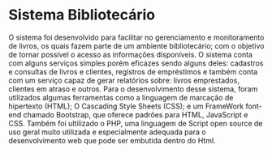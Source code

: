 <h1> Sistema Bibliotecário </h1>
O sistema foi desenvolvido para facilitar
no gerenciamento e monitoramento de livros, os quais fazem 
parte de um ambiente bibliotecário; com o objetivo de tornar
possível o acesso as informações disponíveis.
	O sistema conta com alguns serviços simples porém eficazes
sendo alguns deles: cadastros e consultas de livros e clientes, registros
de empréstimos e também conta com um serviço capaz de 
gerar relatórios sobre: livros emprestados, clientes em atraso e outros.
	Para o desenvolvimento desse sistema, foram utilizados algumas ferramentas
como a linguagem de marcação de hipertexto (HTML); O Cascading Style Sheets (CSS); 
e um FrameWork font-end chamado Bootstrap, que oferece padrões
para HTML, JavaScript e CSS.
	Também foi ultilizado o PHP, uma linguagem de Script open source de uso
geral muito utilizada e especialmente adequada para o desenvolvimento
web que pode ser embutida dentro do Html.
